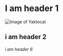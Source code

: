 # I am header 1

![Image of Yaktocat](https://octodex.github.com/images/yaktocat.png)

## i am header 2

###### i am header 6
